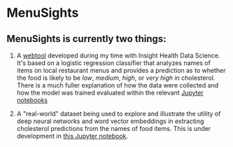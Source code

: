 # MenuSights

## MenuSights is currently two things: 

1. A [webtool](http://www.menusights.com) developed during my time with Insight Health Data Science. It's based on a logistic regression classifier that analyzes names of items on local restaurant menus and provides a prediction as to whether the food is likely to be _low_, _medium_, _high_, or _very high_ in cholesterol. There is a much fuller explanation of how the data were collected and how the model was trained evaluated within the relevant [Jupyter notebooks](https://github.com/andrewblane/menusights/blob/master/MenuSights%20Logistic%20Regression%20Model%20Building.ipynb)

2. A "real-world" dataset being used to explore and illustrate the utility of deep neural networks and word vector embeddings in extracting cholesterol predictions from the names of food items. This is under development in [this Jupyter notebook](https://github.com/andrewblane/menusights/blob/master/Word2Vec%20menusights.ipynb). 
